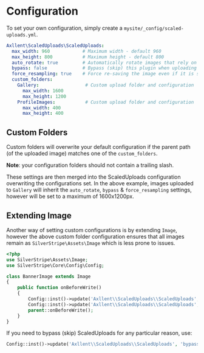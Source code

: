 # Configuration

To set your own configuration, simply create a `mysite/_config/scaled-uploads.yml`.

```yaml
Axllent\ScaledUploads\ScaledUploads:
  max_width: 960            # Maximum width - default 960
  max_height: 800           # Maximum height - default 800
  auto_rotate: true         # Automatically rotate images that rely on exif information for rotation - default true
  bypass: false             # Bypass (skip) this plugin when uploading - default false
  force_resampling: true    # Force re-saving the image even if it is smaller - default false
  custom_folders:
    Gallery:                 # Custom upload folder and configuration
      max_width: 1600
      max_height: 1200
    ProfileImages:           # Custom upload folder and configuration
      max_width: 400
      max_height: 400
```

## Custom Folders

Custom folders will overwrite your default configuration if the parent path (of the uploaded image) matches one of the `custom_folders`.

**Note**: your configuration folders should not contain a trailing slash.

These settings are then merged into the ScaledUploads configuration overwriting the configurations set. In the above example, images uploaded to `Gallery` will inherit the `auto_rotate`, `bypass` & `force_resampling` settings, however will be set to a maximum of 1600x1200px.

## Extending Image

Another way of setting custom configurations is by extending `Image`, however the above custom folder configuration ensures that all images remain as `SilverStripe\Assets\Image` which is less prone to issues.

```php
<?php
use SilverStripe\Assets\Image;
use SilverStripe\Core\Config\Config;

class BannerImage extends Image
{
    public function onBeforeWrite()
    {
        Config::inst()->update('Axllent\\ScaledUploads\\ScaledUploads', 'max_width', 1600);
        Config::inst()->update('Axllent\\ScaledUploads\\ScaledUploads', 'max_height', 1600);
        parent::onBeforeWrite();
    }
}
```

If you need to bypass (skip) ScaledUploads for any particular reason, use:

```php
Config::inst()->update('Axllent\\ScaledUploads\\ScaledUploads', 'bypass', true);
```
